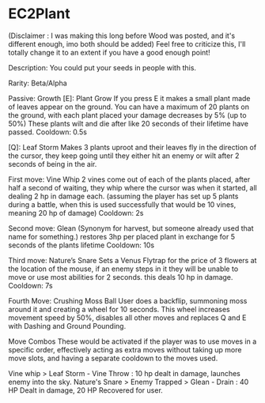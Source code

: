 # EC2Plant

(Disclaimer : I was making this long before Wood was posted, and it's different enough, imo both should be added)
Feel free to criticize this, I'll totally change it to an extent if you have a good enough point! 

Description: You could put your seeds in people with this.

Rarity: Beta/Alpha

Passive: Growth
[E]: Plant Grow
If you press E it makes a small plant made of leaves appear on the ground. You can have a maximum of 20 plants on the ground, with each plant placed your damage decreases by 5% (up to 50%) These plants wilt and die after like 20 seconds of their lifetime have passed.
Cooldown: 0.5s

[Q]:  Leaf Storm 
Makes 3 plants uproot and their leaves fly in the direction of the cursor, they keep going until they either hit an enemy or wilt after 2 seconds of being in the air.

First move: Vine Whip
2 vines come out of each of the plants placed, after half a second of waiting, they whip where the cursor was when it started, all dealing 2 hp in damage each. (assuming the player has set up 5 plants during a battle, when this is used successfully that would be 10 vines, meaning 20 hp of damage)
Cooldown: 2s 

Second move: Glean (Synonym for harvest, but someone already used that name for something.)
restores 3hp per placed plant in exchange for 5 seconds of the plants lifetime
Cooldown: 10s

Third move: Nature’s Snare 
Sets a Venus Flytrap for the price of 3 flowers at the location of the mouse, if an enemy steps in it they will be unable to move or use most abilities for 2 seconds. this deals 10 hp in damage.
Cooldown: 7s

Fourth Move: Crushing Moss Ball
User does a backflip, summoning moss around it and creating a wheel for 10 seconds.
This wheel increases movement speed by 50%, disables all other moves and replaces Q and E with Dashing and Ground Pounding.

Move Combos
These would be activated if the player was to use moves in a specific order, effectively acting as extra moves without taking up more move slots, and having a separate cooldown to the moves used.

Vine whip > Leaf Storm - Vine Throw : 10 hp dealt in damage, launches enemy into the sky.
Nature's Snare > Enemy Trapped > Glean - Drain : 40 HP Dealt in damage, 20 HP Recovered for user. 
